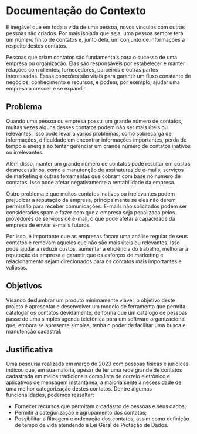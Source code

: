 
# Documentação do Contexto

É inegável que em toda a vida de uma pessoa, novos vínculos com outras pessoas são criados. Por mais isolada que seja, uma pessoa sempre terá um número finito de contatos e, junto dela, um conjunto de informações a respeito destes contatos.

Pessoas que criam contatos são fundamentais para o sucesso de uma empresa ou organização. Elas são responsáveis por estabelecer e manter relações com clientes, fornecedores, parceiros e outras partes interessadas. Essas conexões são vitais para garantir um fluxo constante de negócios, conhecimento e recursos, e podem, por exemplo, ajudar uma empresa a crescer e se expandir.

## Problema
Quando uma pessoa ou empresa possui um grande número de contatos, muitas vezes alguns desses contatos podem não ser mais úteis ou relevantes. Isso pode levar a vários problemas, como sobrecarga de informações, dificuldade em encontrar informações importantes, perda de tempo e energia ao tentar gerenciar um grande número de contatos inativos ou irrelevantes. 

Além disso, manter um grande número de contatos pode resultar em custos desnecessários, como a manutenção de assinaturas de e-mails, serviços de marketing e outras ferramentas que cobram com base no número de contatos. Isso pode afetar negativamente a rentabilidade da empresa. 

Outro problema é que muitos contatos inativos ou irrelevantes podem prejudicar a reputação da empresa, principalmente se eles não derem permissão para receber comunicações. E-mails não solicitados podem ser considerados spam e fazer com que a empresa seja penalizada pelos provedores de serviços de e-mail, o que pode afetar a capacidade da empresa de enviar e-mails futuros. 

Por isso, é importante que as empresas façam uma análise regular de seus contatos e removam aqueles que não são mais úteis ou relevantes. Isso pode ajudar a reduzir custos, aumentar a eficiência do trabalho, melhorar a reputação da empresa e garantir que os esforços de marketing e relacionamento sejam direcionados para os contatos mais importantes e valiosos. 

## Objetivos

Visando deslumbrar um produto minimamente viável, o objetivo deste projeto é apresentar e desenvolver um modelo de ferramenta que permita catalogar os contatos devidamente, de forma que um catálogo de pessoas passe de uma simples agenda telefônica para um software organizacional que, embora se apresente simples, tenha o poder de facilitar uma busca e manutenção cadastral.

## Justificativa

Uma pesquisa realizada em março de 2023 com pessoas físicas e jurídicas indicou que, em sua maioria, apesar de ter uma rede grande de contatos cadastrada em meios tradicionais como lista de correio eletrônico e aplicativos de mensagem instantânea, a maioria sente a necessidade de uma melhor categorização destes contatos. Dentre algumas funcionalidades, podemos ressaltar:

* Fornecer recursos que permitam o cadastro de pessoas e seus dados;
* Permitir a categorização e agrupamento dos contatos;
* Possibilitar a filtragem e ordenação dos contatos, assim como definição de tempo de vida atendendo a Lei Geral de Proteção de Dados.

